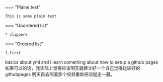 === "Plaine text"

    This is some plain text

=== "Unordered list"

    * clippers

=== "Ordered list"

    1.first


basics about yml
and I learn something about how to setup a github pages
如果可以的话，我实际上觉得应该明天就建立好一个自己觉得比较好的githubpages
明天再去照着那个视频重新把流程走一遍。